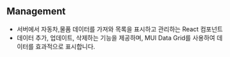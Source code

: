 ## Management
- 서버에서 자동차,물품 데이터를 가져와 목록을 표시하고 관리하는 React 컴포넌트
- 데이터 추가, 업데이트, 삭제하는 기능을 제공하며, MUI Data Grid를 사용하여 데이터를 효과적으로 표시합니다.
